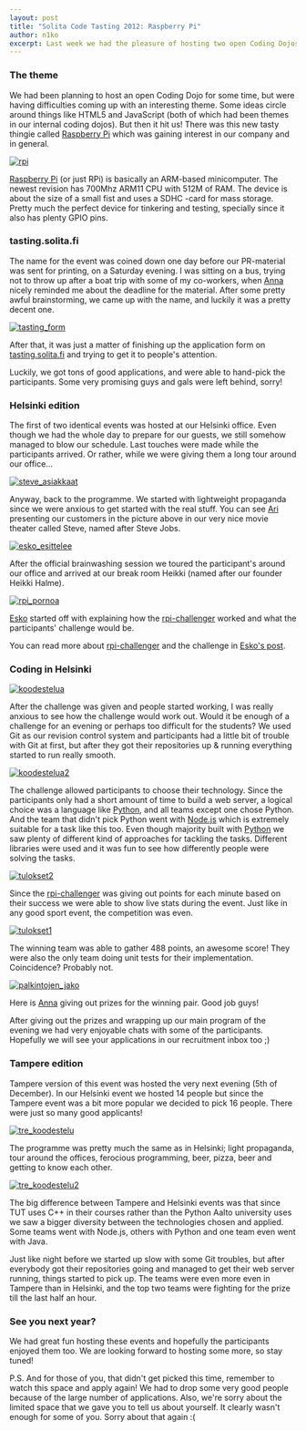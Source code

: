 ```yaml
---
layout: post
title: "Solita Code Tasting 2012: Raspberry Pi"
author: n1ko
excerpt: Last week we had the pleasure of hosting two open Coding Dojos for 30 enthusiastic programmers. The theme was Raspberry Pi and creating your own web-server that could service our demanding challenger.
---
```


### The theme ###

We had been planning to host an open Coding Dojo for some time, but were having
difficulties coming up with an interesting theme.
Some ideas circle around things like HTML5 and JavaScript (both of which had
been themes in our internal coding dojos).
But then it hit us! There was this new tasty thingie called
[Raspberry Pi](http://www.raspberrypi.org/) which was gaining interest in our
company and in general.

[![rpi](/img/codetasting/small/rpi.jpg)](/img/codetasting/rpi.jpg)

[Raspberry Pi](http://www.raspberrypi.org/) (or just RPi) is basically an ARM-based minicomputer.
The newest revision has 700Mhz ARM11 CPU with 512M of RAM. The device is about the size of a
small fist and uses a SDHC -card for mass storage. Pretty much the perfect device for tinkering
and testing, specially since it also has plenty GPIO pins.

### tasting.solita.fi ###

The name for the event was coined down one day before our PR-material was sent for printing, on a Saturday evening.
I was sitting on a bus, trying not to throw up after a boat trip with some of my co-workers, when
[Anna](http://github.com/annaragh) nicely reminded me about the deadline for the material.
After some pretty awful brainstorming, we came up with the name, and luckily it was a pretty decent one.

[![tasting_form](/img/codetasting/small/tasting_form.png)](/img/codetasting/tasting_form.png)

After that, it was just a matter of finishing up the application form on
[tasting.solita.fi](http://https://github.com/solita/codetasting-form) and trying to get it to people's attention.

Luckily, we got tons of good applications, and were able to hand-pick the participants.
Some very promising guys and gals were left behind, sorry!

### Helsinki edition ###

The first of two identical events was hosted at our Helsinki office. Even though we had the whole day to prepare for our guests, we still somehow managed to blow our schedule. Last touches were made while the participants arrived. Or rather, while we were giving them a long tour around our office...

[![steve_asiakkaat](/img/codetasting/small/steve_asiakkaat.jpg)](/img/codetasting/steve_asiakkaat.jpg)

Anyway, back to the programme. We started with lightweight propaganda since we were anxious to get started with the real stuff. You can see [Ari](http://github.com/aautio) presenting our customers in the picture above in our very nice movie theater called Steve, named after Steve Jobs.

[![esko_esittelee](/img/codetasting/small/esko_esittelee.jpg)](/img/codetasting/esko_esittelee.jpg)

After the official brainwashing session we toured the participant's around our office and arrived at our break room Heikki (named after our founder Heikki Halme).

[![rpi_pornoa](/img/codetasting/small/rpi_pornoa.jpg)](/img/codetasting/rpi_pornoa.jpg)

[Esko](http://github.org/orfjackal) started off with explaining how the [rpi-challenger](http://github.com/solita/rpi-challenger) worked and what the participants' challenge would be.

You can read more about [rpi-challenger](http://github.com/solita/rpi-challenger) and the challenge in [Esko's post](/2012/12/11/codetasting-code-behind-the-event.html).

### Coding in Helsinki ###

[![koodestelua](/img/codetasting/small/koodestelua.jpg)](/img/codetasting/koodestelua.jpg)

After the challenge was given and people started working, I was really anxious to see how the challenge would work out. Would it be enough of a challenge for an evening or perhaps too difficult for the students? We used Git as our revision control system and participants had a little bit of trouble with Git at first, but after they got their repositories up & running everything started to run really smooth.

[![koodestelua2](/img/codetasting/small/koodestelua2.jpg)](/img/codetasting/koodestelua2.jpg)

The challenge allowed participants to choose their technology. Since the participants only had a short amount of time to build a web server, a logical choice was a language like [Python](http://www.python.org/), and all teams except one chose Python. And the team that didn't pick Python went with [Node.js](http://nodejs.org/) which is extremely suitable for a task like this too. Even though majority built with [Python](http://www.python.org/) we saw plenty of different kind of approaches for tackling the tasks. Different libraries were used and it was fun to see how differently people were solving the tasks.

[![tulokset2](/img/codetasting/small/tulokset2.jpg)](/img/codetasting/tulokset2.jpg)

Since the [rpi-challenger](http://github.com/solita/rpi-challenger) was giving out points for each minute based on their success we were able to show live stats during the event. Just like in any good sport event, the competition was even.

[![tulokset1](/img/codetasting/small/tulokset1.jpg)](/img/codetasting/tulokset1.jpg)

The winning team was able to gather 488 points, an awesome score! They were also the only team doing unit tests for their implementation. Coincidence? Probably not.

[![palkintojen_jako](/img/codetasting/small/palkintojen_jako.jpg)](/img/codetasting/palkintojen_jako.jpg)

Here is [Anna](http://github.com/annara) giving out prizes for the winning pair. Good job guys!

After giving out the prizes and wrapping up our main program of the evening we had very enjoyable chats with some of the participants. Hopefully we will see your applications in our recruitment inbox too ;)

### Tampere edition ###

Tampere version of this event was hosted the very next evening (5th of December). In our Helsinki event we hosted 14 people but since the Tampere event was a bit more popular we decided to pick 16 people. There were just so many good applicants!

[![tre_koodestelu](/img/codetasting/small/tre_koodestelu.jpg)](/img/codetasting/tre_koodestelu.jpg)

The programme was pretty much the same as in Helsinki; light propaganda, tour around the offices, ferocious programming, beer, pizza, beer and getting to know each other.

[![tre_koodestelu2](/img/codetasting/small/tre_koodestelu2.jpg)](/img/codetasting/tre_koodestelu2.jpg)

The big difference between Tampere and Helsinki events was that since TUT uses C++ in their courses rather than the Python Aalto university uses we saw a bigger diversity between the technologies chosen and applied. Some teams went with Node.js, others with Python and one team even went with Java.

Just like night before we started up slow with some Git troubles, but after everybody got their repositories going and managed to get their web server running, things started to pick up. The teams were even more even in Tampere than in Helsinki, and the top two teams were fighting for the prize till the last half an hour.

### See you next year? ###

We had great fun hosting these events and hopefully the participants enjoyed them too. We are looking forward to hosting some more, so stay tuned!

P.S. And for those of you, that didn't get picked this time, remember to watch this space and apply again! We had to drop some very good people because of the large number of applications. Also, we're sorry about the limited space that we gave you to tell us about yourself. It clearly wasn't enough for some of you. Sorry about that again :(
